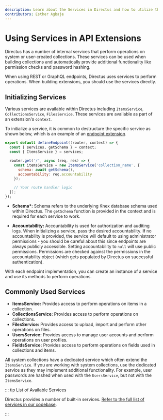 ```yaml
---
description: Learn about the Services in Directus and how to utilize them when building extensions.
contributors: Esther Agbaje
---
```


# Using Services in API Extensions

Directus has a number of internal services that perform operations on system or user-created collections. These services
can be used when building collections and automatically provide additional functionality like permission checks and
password hashing.

When using REST or GraphQL endpoints, Directus uses services to perform operations. When building extensions, you should
use the services directly.

## Initializing Services

Various services are available within Directus including `ItemsService`, `CollectionsService`, `FilesService`. These
services are available as part of an extension's `context`.

To initialize a service, it is common to destructure the specific service as shown below, which is an example of an
[endpoint extension](/extensions/endpoints).

```js
export default defineEndpoint((router, context) => {
  const { services, getSchema } = context;
  const { ItemsService } = services;

  router.get('/', async (req, res) => {
    const itemsService = new ItemsService('collection_name', {
      schema: await getSchema(),
      accountability: req.accountability
    });

    // Your route handler logic
  });
});
```

- **Schema\*:** Schema refers to the underlying Knex database schema used within Directus. The `getSchema` function is
  provided in the context and is required for each service to work.

- **Accountability:** Accountability is used for authorization and auditing logs. When initializing a service, pass the
  desired accountability. If no accountability is provided, the service will default to using administrator
  permissions - you should be careful about this since endpoints are always publicly accessible. Setting accountability
  to `null` will use public permissions. Permissions are checked against the permissions in the accountability object
  (which gets populated by Directus on successful authentication).

With each endpoint implementation, you can create an instance of a service and use its methods to perform operations.

## Commonly Used Services

- **ItemsService:** Provides access to perform operations on items in a collection.
- **CollectionsService:** Provides access to perform operations on collections.
- **FilesService:** Provides access to upload, import and perform other operations on files.
- **UsersService:** Provides access to manage user accounts and perform operations on user profiles.
- **FieldsService:** Provides access to perform operations on fields used in collections and items.

All system collections have a dedicated service which often extend the `ItemsService`. If you are working with system
collections, use the dedicated service as they may implement additional functionality. For example, user passwords are
hashed when used with the `UsersService`, but not with the `ItemsService`.

::: tip List of Available Services

Directus provides a number of built-in services.
[Refer to the full list of services in our codebase](https://github.com/directus/directus/tree/main/api/src/services).

:::
